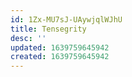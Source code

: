 ```yaml
---
id: 1Zx-MU7sJ-UAywjqlWJhU
title: Tensegrity
desc: ''
updated: 1639759645942
created: 1639759645942
---
```


